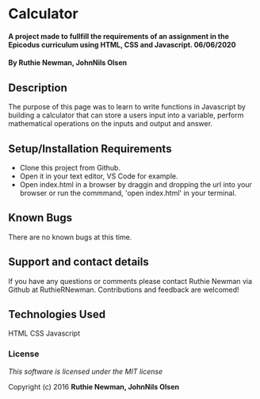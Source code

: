 # Calculator

#### A project made to fullfill the requirements of an assignment in the Epicodus curriculum using HTML, CSS and Javascript. 06/06/2020

#### By Ruthie Newman, JohnNils Olsen

## Description

The purpose of this page was to learn to write functions in Javascript by building a calculator that can store a users input into a variable, perform mathematical operations on the inputs and output and answer. 
## Setup/Installation Requirements

* Clone this project from Github.
* Open it in your text editor, VS Code for example. 
* Open index.html in a browser by draggin and dropping the url into your browser or run the commmand, 'open index.html' in your terminal.

## Known Bugs

There are no known bugs at this time. 

## Support and contact details

If you have any questions or comments please contact Ruthie Newman via Github at RuthieRNewman. Contributions and feedback are welcomed!

## Technologies Used

HTML
CSS
Javascript

### License

*This software is licensed under the MIT license*

Copyright (c) 2016 **Ruthie Newman, JohnNils Olsen**
